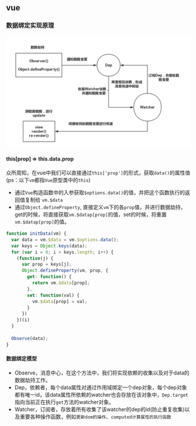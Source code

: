 ## vue

### 数据绑定实现原理

<img src = './1.png'>

#### this[prop] => this.data.prop
众所周知，在vue中我们可以直接通过``this['prop']``的形式，获取``data()``的属性值
(ps：以下``vm``都指``Vue``原型类中的``this``)

- 通过``Vue``构造函数中的入参获取``$options.data()``的值，并把这个函数执行的返回值复制给 ``vm.$data``
- 通过``Object.defineProperty``, 直接定义``vm``下的各``prop``值，并进行数据劫持，get的时候，将直接获取``vm.$datap[prop]``的值，set的时候，将重置``vm.$datap[prop]``的值。

```javascript
function initData(vm) {
  var data = vm.$data = vm.$options.data();
  var keys = Object.keys(data);
  for (var i = 0; i < keys.length; i++) {
    (function(j) {
      var prop = keys[j];
      Object.defineProperty(vm, prop, {
        get: function() {
          return vm.$data[prop];
        },
        set: function(val) {
          vm.$data[prop] = val;
        }
      })
    })(i)
  }

  Observe(data);
}
```
#### 数据绑定模型
- Observe，消息中心，在这个方法中，我们将实现依赖的收集以及对于data的数据劫持工作。
- Dep，依赖者，每个data属性对通过作用域绑定一个dep对象，每个dep对象都有唯一id，该data属性所依赖的watcher也会存放在该对象中，``Dep.target``指向当前正在执行``get``方法的watcher对象。
- Watcher，订阅者，存放着所有收集了该watcher的dep的id(防止重复收集)以及重要各种操作函数，例如``更新dom的操作``、``computed计算属性的执行函数``

